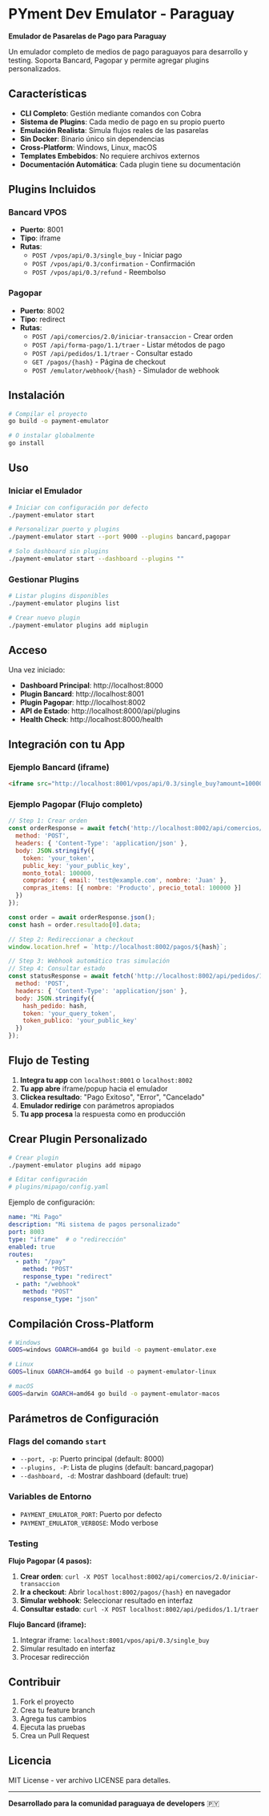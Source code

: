 # PYment Dev Emulator - Paraguay

**Emulador de Pasarelas de Pago para Paraguay**

Un emulador completo de medios de pago paraguayos para desarrollo y testing. Soporta Bancard, Pagopar y permite agregar plugins personalizados.

## Características

- **CLI Completo**: Gestión mediante comandos con Cobra
- **Sistema de Plugins**: Cada medio de pago en su propio puerto
- **Emulación Realista**: Simula flujos reales de las pasarelas
- **Sin Docker**: Binario único sin dependencias
- **Cross-Platform**: Windows, Linux, macOS
- **Templates Embebidos**: No requiere archivos externos
- **Documentación Automática**: Cada plugin tiene su documentación

## Plugins Incluidos

### Bancard VPOS
- **Puerto**: 8001
- **Tipo**: iframe
- **Rutas**:
  - `POST /vpos/api/0.3/single_buy` - Iniciar pago
  - `POST /vpos/api/0.3/confirmation` - Confirmación
  - `POST /vpos/api/0.3/refund` - Reembolso

### Pagopar
- **Puerto**: 8002  
- **Tipo**: redirect
- **Rutas**:
  - `POST /api/comercios/2.0/iniciar-transaccion` - Crear orden
  - `POST /api/forma-pago/1.1/traer` - Listar métodos de pago
  - `POST /api/pedidos/1.1/traer` - Consultar estado
  - `GET /pagos/{hash}` - Página de checkout
  - `POST /emulator/webhook/{hash}` - Simulador de webhook

## Instalación

```bash
# Compilar el proyecto
go build -o payment-emulator

# O instalar globalmente
go install
```

## Uso

### Iniciar el Emulador

```bash
# Iniciar con configuración por defecto
./payment-emulator start

# Personalizar puerto y plugins
./payment-emulator start --port 9000 --plugins bancard,pagopar

# Solo dashboard sin plugins
./payment-emulator start --dashboard --plugins ""
```

### Gestionar Plugins

```bash
# Listar plugins disponibles
./payment-emulator plugins list

# Crear nuevo plugin
./payment-emulator plugins add miplugin
```

## Acceso

Una vez iniciado:

- **Dashboard Principal**: http://localhost:8000
- **Plugin Bancard**: http://localhost:8001  
- **Plugin Pagopar**: http://localhost:8002
- **API de Estado**: http://localhost:8000/api/plugins
- **Health Check**: http://localhost:8000/health

## Integración con tu App

### Ejemplo Bancard (iframe)

```html
<iframe src="http://localhost:8001/vpos/api/0.3/single_buy?amount=100000&return_url=https://tuapp.com/success&cancel_url=https://tuapp.com/cancel"></iframe>
```

### Ejemplo Pagopar (Flujo completo)

```javascript
// Step 1: Crear orden
const orderResponse = await fetch('http://localhost:8002/api/comercios/2.0/iniciar-transaccion', {
  method: 'POST',
  headers: { 'Content-Type': 'application/json' },
  body: JSON.stringify({
    token: 'your_token',
    public_key: 'your_public_key',
    monto_total: 100000,
    comprador: { email: 'test@example.com', nombre: 'Juan' },
    compras_items: [{ nombre: 'Producto', precio_total: 100000 }]
  })
});

const order = await orderResponse.json();
const hash = order.resultado[0].data;

// Step 2: Redireccionar a checkout
window.location.href = `http://localhost:8002/pagos/${hash}`;

// Step 3: Webhook automático tras simulación
// Step 4: Consultar estado
const statusResponse = await fetch('http://localhost:8002/api/pedidos/1.1/traer', {
  method: 'POST',
  headers: { 'Content-Type': 'application/json' },
  body: JSON.stringify({
    hash_pedido: hash,
    token: 'your_query_token',
    token_publico: 'your_public_key'
  })
});
```

## Flujo de Testing

1. **Integra tu app** con `localhost:8001` o `localhost:8002`
2. **Tu app abre** iframe/popup hacia el emulador
3. **Clickea resultado**: "Pago Exitoso", "Error", "Cancelado"  
4. **Emulador redirige** con parámetros apropiados
5. **Tu app procesa** la respuesta como en producción

## Crear Plugin Personalizado

```bash
# Crear plugin
./payment-emulator plugins add mipago

# Editar configuración
# plugins/mipago/config.yaml
```

Ejemplo de configuración:

```yaml
name: "Mi Pago"
description: "Mi sistema de pagos personalizado"
port: 8003
type: "iframe"  # o "redirección"
enabled: true
routes:
  - path: "/pay"
    method: "POST"
    response_type: "redirect"
  - path: "/webhook"
    method: "POST"
    response_type: "json"
```

## Compilación Cross-Platform

```bash
# Windows
GOOS=windows GOARCH=amd64 go build -o payment-emulator.exe

# Linux
GOOS=linux GOARCH=amd64 go build -o payment-emulator-linux

# macOS
GOOS=darwin GOARCH=amd64 go build -o payment-emulator-macos
```

## Parámetros de Configuración

### Flags del comando `start`

- `--port, -p`: Puerto principal (default: 8000)
- `--plugins, -P`: Lista de plugins (default: bancard,pagopar)
- `--dashboard, -d`: Mostrar dashboard (default: true)

### Variables de Entorno

- `PAYMENT_EMULATOR_PORT`: Puerto por defecto
- `PAYMENT_EMULATOR_VERBOSE`: Modo verbose

### Testing

**Flujo Pagopar (4 pasos):**
1. **Crear orden**: `curl -X POST localhost:8002/api/comercios/2.0/iniciar-transaccion`
2. **Ir a checkout**: Abrir `localhost:8002/pagos/{hash}` en navegador
3. **Simular webhook**: Seleccionar resultado en interfaz
4. **Consultar estado**: `curl -X POST localhost:8002/api/pedidos/1.1/traer`

**Flujo Bancard (iframe):**
1. Integrar iframe: `localhost:8001/vpos/api/0.3/single_buy`
2. Simular resultado en interfaz
3. Procesar redirección

## Contribuir

1. Fork el proyecto
2. Crea tu feature branch
3. Agrega tus cambios  
4. Ejecuta las pruebas
5. Crea un Pull Request

## Licencia

MIT License - ver archivo LICENSE para detalles.

---

**Desarrollado para la comunidad paraguaya de developers** 🇵🇾